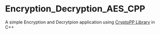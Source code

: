 # Encryption_Decryption_AES_CPP
A simple Encryption and Decrytpion application using <a href="https://www.cryptopp.com/">CryptoPP Library</a> in C++ 
